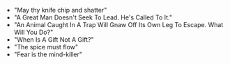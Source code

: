 * "May thy knife chip and shatter"
* "A Great Man Doesn't Seek To Lead. He's Called To It."
* "An Animal Caught In A Trap Will Gnaw Off Its Own Leg To Escape.  What Will You Do?"
* "When Is A Gift Not A Gift?"
* "The spice must flow"
* "Fear is the mind-killer"